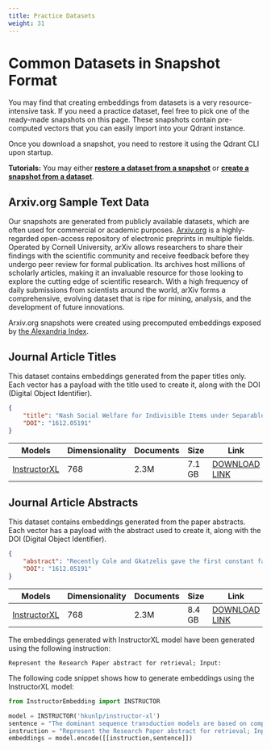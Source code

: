 ```yaml
---
title: Practice Datasets
weight: 31
---
```


# Common Datasets in Snapshot Format

You may find that creating embeddings from datasets is a very resource-intensive task. 
If you need a practice dataset, feel free to pick one of the ready-made snapshots on this page.
These snapshots contain pre-computed vectors that you can easily import into your Qdrant instance.

Once you download a snapshot, you need to restore it using the Qdrant CLI upon startup. 

**Tutorials:** You may either [**restore a dataset from a snapshot**](/documentation/concepts/snapshots/#restore-snapshot) or [**create a snapshot from a dataset**](/documentation/tutorials/create-snapshot/).

## Arxiv.org Sample Text Data

Our snapshots are generated from publicly available datasets, which are often used for 
commercial or academic purposes. [Arxiv.org](https://arxiv.org) is a highly-regarded open-access repository 
of electronic preprints in multiple fields. Operated by Cornell University, arXiv allows 
researchers to share their findings with the scientific community and receive feedback before 
they undergo peer review for formal publication. Its archives host millions of scholarly 
articles, making it an invaluable resource for those looking to explore the cutting edge of 
scientific research. With a high frequency of daily submissions from scientists around the 
world, arXiv forms a comprehensive, evolving dataset that is ripe for mining, analysis, and 
the development of future innovations.

Arxiv.org snapshots were created using precomputed embeddings exposed by
[the Alexandria Index](https://alex.macrocosm.so/download).


## Journal Article Titles 

This dataset contains embeddings generated from the paper titles only. Each vector has a
payload with the title used to create it, along with the DOI (Digital Object Identifier).

```json
{
    "title": "Nash Social Welfare for Indivisible Items under Separable, Piecewise-Linear Concave Utilities",
    "DOI": "1612.05191"
}
```
| Models                                                      | Dimensionality | Documents | Size   | Link                                                                                                                                    |
|-------------------------------------------------------------|----------------|-----------|--------|-----------------------------------------------------------------------------------------------------------------------------------------|
| [InstructorXL](https://huggingface.co/hkunlp/instructor-xl) | 768            | 2.3M      | 7.1 GB | [DOWNLOAD LINK](https://storage.googleapis.com/common-datasets-snapshots/arxiv_titles-3083016565637815127-2023-05-29-13-56-22.snapshot) |


## Journal Article Abstracts

This dataset contains embeddings generated from the paper abstracts. Each vector has a
payload with the abstract used to create it, along with the DOI (Digital Object Identifier).

```json
{
    "abstract": "Recently Cole and Gkatzelis gave the first constant factor approximation\nalgorithm for the problem of allocating indivisible items to agents, under\nadditive valuations, so as to maximize the Nash Social Welfare. We give\nconstant factor algorithms for a substantial generalization of their problem --\nto the case of separable, piecewise-linear concave utility functions. We give\ntwo such algorithms, the first using market equilibria and the second using the\ntheory of stable polynomials.\n  In AGT, there is a paucity of methods for the design of mechanisms for the\nallocation of indivisible goods and the result of Cole and Gkatzelis seemed to\nbe taking a major step towards filling this gap. Our result can be seen as\nanother step in this direction.\n",
    "DOI": "1612.05191"
}
```

| Models                                                      | Dimensionality | Documents | Size   | Link                                                                                                                                       |
|-------------------------------------------------------------|----------------|-----------|--------|--------------------------------------------------------------------------------------------------------------------------------------------|
| [InstructorXL](https://huggingface.co/hkunlp/instructor-xl) | 768            | 2.3M      | 8.4 GB | [DOWNLOAD LINK](https://storage.googleapis.com/common-datasets-snapshots/arxiv_abstracts-3083016565637815127-2023-06-02-07-26-29.snapshot) |

The embeddings generated with InstructorXL model have been generated using the following
instruction:

```
Represent the Research Paper abstract for retrieval; Input:
```

The following code snippet shows how to generate embeddings using the InstructorXL model:

```python
from InstructorEmbedding import INSTRUCTOR

model = INSTRUCTOR('hkunlp/instructor-xl')
sentence = "The dominant sequence transduction models are based on complex recurrent or convolutional neural networks in an encoder-decoder configuration. The best performing models also connect the encoder and decoder through an attention mechanism. We propose a new simple network architecture, the Transformer, based solely on attention mechanisms, dispensing with recurrence and convolutions entirely. Experiments on two machine translation tasks show these models to be superior in quality while being more parallelizable and requiring significantly less time to train."
instruction = "Represent the Research Paper abstract for retrieval; Input:"
embeddings = model.encode([[instruction,sentence]])
```
